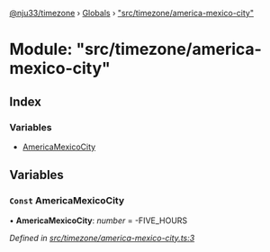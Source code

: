 [@nju33/timezone](../README.md) › [Globals](../globals.md) › ["src/timezone/america-mexico-city"](_src_timezone_america_mexico_city_.md)

# Module: "src/timezone/america-mexico-city"

## Index

### Variables

* [AmericaMexicoCity](_src_timezone_america_mexico_city_.md#const-americamexicocity)

## Variables

### `Const` AmericaMexicoCity

• **AmericaMexicoCity**: *number* = -FIVE_HOURS

*Defined in [src/timezone/america-mexico-city.ts:3](https://github.com/nju33/timezone/blob/9c97e60/src/timezone/america-mexico-city.ts#L3)*
